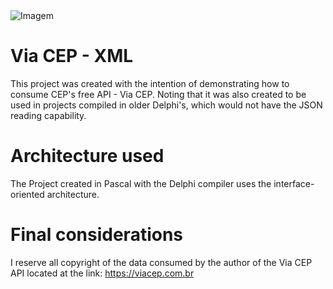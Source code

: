 <img href="https://viacep.com.br" src="https://d1muf25xaso8hp.cloudfront.net/https%3A%2F%2Fmeta-q.cdn.bubble.io%2Ff1519547432570x648548603290692000%2FScreenshot%25202018-02-25%2520at%252009.24.39.png?w=&h=&auto=compress&dpr=1&fit=max" alt="Imagem" style="display: block; margin: auto;">

# Via CEP - XML

This project was created with the intention of demonstrating how to consume CEP's free API - Via CEP.
Noting that it was also created to be used in projects compiled in older Delphi's, which would not have the JSON reading capability.

# Architecture used

The Project created in Pascal with the Delphi compiler uses the interface-oriented architecture.

# Final considerations

I reserve all copyright of the data consumed by the author of the Via CEP API located at the link: https://viacep.com.br
